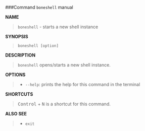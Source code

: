###Command `boneshell` manual

**NAME**

> `boneshell` - starts a new shell instance

**SYNOPSIS**

> `boneshell [option]`
    
**DESCRIPTION**

> `boneshell` opens/starts a new shell instance.

**OPTIONS**

>- `--help`: prints the help for this command in the terminal

**SHORTCUTS**

> <kbd>Control</kbd> + <kbd>N</kbd> is a shortcut for this command.

**ALSO SEE**

>- `exit`